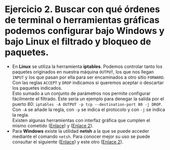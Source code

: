 # Ejercicio 2. Buscar con qué órdenes de terminal o herramientas gráficas podemos configurar bajo Windows y bajo Linux el filtrado y bloqueo de paquetes.
- En **Linux** se utiliza la herramienta **iptables**. Podemos controlar tanto los paquetes originados en nuestra máquina `OUTPUT`, los que nos llegan `INPUT` y los que pasan por ella para ser encaminados a otro sitio `FORWARD`. Con las reglas `ACCEPT` y `DROP` indicamos si queremos aceptar o descartar los paquetes indicados.  
Esto sumado a un conjunto de parámetros nos permite configurar fácilmente el filtrado. Este sería un ejemplo para denegar la salida por el puerto 80: `iptables -A OUTPUT -p tcp --destination-port 80 -j DROP`. Con `-A` se añade la regla, con `-p` se indica el protocolo y con `-j` se indica la regla.  
Existen algunas herramientas con interfaz gráfica que cumplen el mismo cometido ([Enlace](http://www.iptables.info/en/iptables-gui.html)) y ([Enlace 2](http://xmodulo.com/iptables-management-tools-with-gui.html)).  
- Para **Windows** existe la utilidad **netsh** a la que se puede acceder mediante el comando `netsh`. Para conocer mejor su uso se puede consultar el siguiente ([Enlace](https://technet.microsoft.com/en-us/library/cc771920(WS.10).aspx)) y este otro ([Enlace 2](https://technet.microsoft.com/en-us/library/bb490617.aspx)).